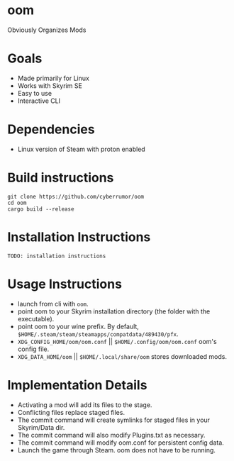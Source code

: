 # oom
Obviously Organizes Mods

# Goals
- Made primarily for Linux
- Works with Skyrim SE
- Easy to use
- Interactive CLI

# Dependencies
- Linux version of Steam with proton enabled

# Build instructions
```
git clone https://github.com/cyberrumor/oom
cd oom
cargo build --release
```

# Installation Instructions
```
TODO: installation instructions
```

# Usage Instructions
- launch from cli with `oom`.
- point oom to your Skyrim installation directory (the folder with the executable).
- point oom to your wine prefix. By default, `$HOME/.steam/steam/steamapps/compatdata/489430/pfx`.
- `XDG_CONFIG_HOME/oom/oom.conf` || `$HOME/.config/oom/oom.conf` oom's config file.
- `XDG_DATA_HOME/oom` || `$HOME/.local/share/oom` stores downloaded mods.


# Implementation Details
- Activating a mod will add its files to the stage.
- Conflicting files replace staged files.
- The commit command will create symlinks for staged files in your Skyrim/Data dir.
- The commit command will also modify Plugins.txt as necessary.
- The commit command will modify oom.conf for persistent config data.
- Launch the game through Steam. oom does not have to be running.

